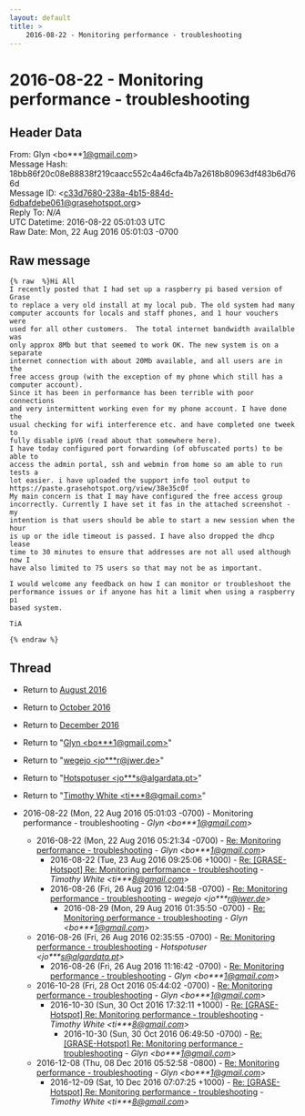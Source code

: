 ```yaml
---
layout: default
title: >
    2016-08-22 - Monitoring performance - troubleshooting
---
```


# 2016-08-22 - Monitoring performance - troubleshooting

## Header Data

From: Glyn \<bo***1@gmail.com\><br>
Message Hash: 18bb86f20c08e88838f219caacc552c4a46cfa4b7a2618b80963df483b6d766d<br>
Message ID: \<c33d7680-238a-4b15-884d-6dbafdebe061@grasehotspot.org\><br>
Reply To: _N/A_<br>
UTC Datetime: 2016-08-22 05:01:03 UTC<br>
Raw Date: Mon, 22 Aug 2016 05:01:03 -0700<br>

## Raw message

```
{% raw  %}Hi All
I recently posted that I had set up a raspberry pi based version of Grase 
to replace a very old install at my local pub. The old system had many 
computer accounts for locals and staff phones, and 1 hour vouchers were 
used for all other customers.  The total internet bandwidth availalble was 
only approx 8Mb but that seemed to work OK. The new system is on a separate 
internet connection with about 20Mb available, and all users are in the 
free access group (with the exception of my phone which still has a 
computer account).
Since it has been in performance has been terrible with poor connections 
and very intermittent working even for my phone account. I have done the 
usual checking for wifi interference etc. and have completed one tweek to 
fully disable ipV6 (read about that somewhere here).
I have today configured port forwarding (of obfuscated ports) to be able to 
access the admin portal, ssh and webmin from home so am able to run tests a 
lot easier. i have uploaded the support info tool output to 
https://paste.grasehotspot.org/view/38e35c0f .
My main concern is that I may have configured the free access group 
incorrectly. Currently I have set it fas in the attached screenshot - my 
intention is that users should be able to start a new session when the hour 
is up or the idle timeout is passed. I have also dropped the dhcp lease 
time to 30 minutes to ensure that addresses are not all used although now I 
have also limited to 75 users so that may not be as important.

I would welcome any feedback on how I can monitor or troubleshoot the 
performance issues or if anyone has hit a limit when using a raspberry pi 
based system.

TiA
 
{% endraw %}
```

## Thread

+ Return to [August 2016](/archive/2016/08)
+ Return to [October 2016](/archive/2016/10)
+ Return to [December 2016](/archive/2016/12)

+ Return to "[Glyn <bo***1<span>@</span>gmail.com>](/authors/bo___1_at_gmail_com)"
+ Return to "[wegejo <jo***r<span>@</span>jwer.de>](/authors/jo___r_at_jwer_de)"
+ Return to "[Hotspotuser <jo***s<span>@</span>algardata.pt>](/authors/jo___s_at_algardata_pt)"
+ Return to "[Timothy White <ti***8<span>@</span>gmail.com>](/authors/ti___8_at_gmail_com)"

+ 2016-08-22 (Mon, 22 Aug 2016 05:01:03 -0700) - Monitoring performance - troubleshooting - _Glyn \<bo***1@gmail.com\>_
  + 2016-08-22 (Mon, 22 Aug 2016 05:21:34 -0700) - [Re: Monitoring performance - troubleshooting](/archive/2016/08/66312b17adb4f3b06017f369cfafba28e88c811354888e664f0106af4a33b471) - _Glyn \<bo***1@gmail.com\>_
    + 2016-08-22 (Tue, 23 Aug 2016 09:25:06 +1000) - [Re: [GRASE-Hotspot] Re: Monitoring performance - troubleshooting](/archive/2016/08/2ddc3780c0d4e29771739a191d488c158dffeeb63e8cf0434e9b259cf726a627) - _Timothy White \<ti***8@gmail.com\>_
    + 2016-08-26 (Fri, 26 Aug 2016 12:04:58 -0700) - [Re: Monitoring performance - troubleshooting](/archive/2016/08/03d5c8af5a411ce7f2b4f35976666dbc4565f0bc590219d89f698f0ec06dc364) - _wegejo \<jo***r@jwer.de\>_
      + 2016-08-29 (Mon, 29 Aug 2016 01:35:50 -0700) - [Re: Monitoring performance - troubleshooting](/archive/2016/08/a4eb35985d85e988ee5d4fc50885ac463305a2cc6b1d6763db09f03ccbc06a4d) - _Glyn \<bo***1@gmail.com\>_
  + 2016-08-26 (Fri, 26 Aug 2016 02:35:55 -0700) - [Re: Monitoring performance - troubleshooting](/archive/2016/08/645a6c1ee089586f0dfc723f6695cb6b97065766fe93a0dc95948217d7cdaed6) - _Hotspotuser \<jo***s@algardata.pt\>_
    + 2016-08-26 (Fri, 26 Aug 2016 11:16:42 -0700) - [Re: Monitoring performance - troubleshooting](/archive/2016/08/9ad3b907871a5b4e9d3e94d80adddef56d84f8bb4a34b59b40c86c4abf30ffe1) - _Glyn \<bo***1@gmail.com\>_
  + 2016-10-28 (Fri, 28 Oct 2016 05:44:02 -0700) - [Re: Monitoring performance - troubleshooting](/archive/2016/10/d35faad0e0334a39c6e921c33c669797b1adb083eb3899e0b5fb630f9b718fda) - _Glyn \<bo***1@gmail.com\>_
    + 2016-10-30 (Sun, 30 Oct 2016 17:32:11 +1000) - [Re: [GRASE-Hotspot] Re: Monitoring performance - troubleshooting](/archive/2016/10/fecdaade924be5eaa158d5e80a3995315ac129ff45b9c1c6c92d3badfd08787a) - _Timothy White \<ti***8@gmail.com\>_
      + 2016-10-30 (Sun, 30 Oct 2016 06:49:50 -0700) - [Re: [GRASE-Hotspot] Re: Monitoring performance - troubleshooting](/archive/2016/10/6c2a8b48387b42b31eef3208e131f7011cf7c0cab96906e67dc1626cc755b857) - _Glyn \<bo***1@gmail.com\>_
  + 2016-12-08 (Thu, 08 Dec 2016 05:52:58 -0800) - [Re: Monitoring performance - troubleshooting](/archive/2016/12/52a3aff0168f48a9d157ac8fa9a2e52330c3ee027d6d050648c1a0debb1eb28a) - _Glyn \<bo***1@gmail.com\>_
    + 2016-12-09 (Sat, 10 Dec 2016 07:07:25 +1000) - [Re: [GRASE-Hotspot] Re: Monitoring performance - troubleshooting](/archive/2016/12/73aaa3f154647483432b2d9c15e83ffad63925309b83a78fa148e695b125c8d3) - _Timothy White \<ti***8@gmail.com\>_

